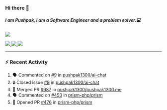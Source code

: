 ### Hi there 👋

##### I am Pushpak, I am a Software Engineer and a problem solver.💻

<a href='https://twitter.com/pushpak1300'><a href="https://pushpak1300.me/" target="_blank">
  <img src="https://img.shields.io/badge/website-%23E34F26.svg?&style=for-the-badge" />
</a> 
 
 <a href="https://twitter.com/pushpak1300" target="_blank">
  <img src="https://img.shields.io/badge/twitter-%231DA1F2.svg?&style=for-the-badge&logo=twitter&logoColor=white" />
</a> 

<a href="https://www.linkedin.com/in/pushpak-c-286b17b1/" target="_blank">
  <img src="https://img.shields.io/badge/linkedin-%230077B5.svg?&style=for-the-badge&logo=linkedin&logoColor=white" />
</a> 

<a href="https://dev.to/pushpak1300/" target="_blank">
  <img src="http://img.shields.io/badge/dev.to-gray?style=for-the-badge&logo=dev.to&?logoColor=white?logoWidth=100?label=" />
</a> 


</p>

---

### ⚡ Recent Activity

<!--START_SECTION:activity-->
1. 🗣 Commented on [#9](https://github.com/pushpak1300/ai-chat/issues/9#issuecomment-3079385766) in [pushpak1300/ai-chat](https://github.com/pushpak1300/ai-chat)
2. 🔒 Closed issue [#9](https://github.com/pushpak1300/ai-chat/issues/9) in [pushpak1300/ai-chat](https://github.com/pushpak1300/ai-chat)
3. 🎉 Merged PR [#687](https://github.com/pushpak1300/pushpak1300.me/pull/687) in [pushpak1300/pushpak1300.me](https://github.com/pushpak1300/pushpak1300.me)
4. 🗣 Commented on [#453](https://github.com/prism-php/prism/pull/453#issuecomment-3065123472) in [prism-php/prism](https://github.com/prism-php/prism)
5. 💪 Opened PR [#476](https://github.com/prism-php/prism/pull/476) in [prism-php/prism](https://github.com/prism-php/prism)
<!--END_SECTION:activity-->
